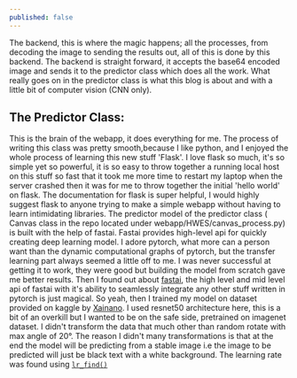 ```yaml
---
published: false
---
```

The backend, this is where the magic happens; all the processes, from decoding the image to sending the results out, all of this is done by this backend. The backend is straight forward, it accepts the base64 encoded image and sends it to the predictor class which does all the work. What really goes on in the predictor class is what this blog is about and with a little bit of computer vision (CNN only). 

## The Predictor Class:
This is the brain of the webapp, it does everything for me. The process of writing this class was pretty smooth,because I like python, and I enjoyed the whole process of learning this new stuff 'Flask'. I love flask so much, it's so simple yet so powerful, it is so easy to throw together a running local host on this stuff so fast that it took me more time to restart my laptop when the server crashed then it was for me to throw together the initial 'hello world' on flask. The documentation for flask is super helpful, I would highly suggest flask to anyone trying to make a simple webapp without having to learn intimidating libraries. The predictor model of the predictor class ( Canvas class in the repo located under webapp/HWES/canvas_process.py) is built with the help of fastai. Fastai provides high-level api for quickly creating deep learning model. I adore pytorch, what more can a person want than the dynamic computational graphs of pytorch, but the transfer learning part always seemed a little off to me. I was never successful at getting it to work, they were good but building the model from scratch gave me better results. Then I found out about <a href='https://fast.ai' target='_blank'>fastai</a>, the high level and mid level api of fastai with it's ability to seamlessly integrate any other stuff written in pytorch is just magical. So yeah, then I trained my model on dataset provided on kaggle by <a href='https://www.kaggle.com/xainano/handwrittenmathsymbols' target='_blank'>Xainano</a>. I used resnet50 architecture here, this is a bit of an overkill but I wanted to be on the safe side, pretrained on imagenet dataset. I didn't transform the data that much other than random rotate with max angle of 20°. The reason I didn't many transformations is that at the end the model will be predicting from a stable image i.e the image to be predicted will just be black text with a white background. The learning rate was found using <a href='https://docs.fast.ai/callback.schedule.html#Learner.lr_find' target='_blank'> `lr_find()`